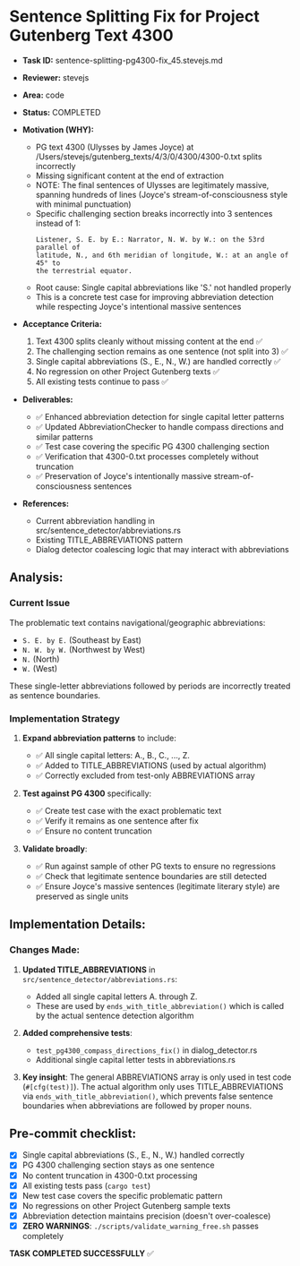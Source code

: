 # Sentence Splitting Fix for Project Gutenberg Text 4300

* **Task ID:** sentence-splitting-pg4300-fix_45.stevejs.md
* **Reviewer:** stevejs
* **Area:** code
* **Status:** COMPLETED
* **Motivation (WHY):**
  - PG text 4300 (Ulysses by James Joyce) at /Users/stevejs/gutenberg_texts/4/3/0/4300/4300-0.txt splits incorrectly
  - Missing significant content at the end of extraction
  - NOTE: The final sentences of Ulysses are legitimately massive, spanning hundreds of lines (Joyce's stream-of-consciousness style with minimal punctuation)
  - Specific challenging section breaks incorrectly into 3 sentences instead of 1:
    ```
    Listener, S. E. by E.: Narrator, N. W. by W.: on the 53rd parallel of
    latitude, N., and 6th meridian of longitude, W.: at an angle of 45° to
    the terrestrial equator.
    ```
  - Root cause: Single capital abbreviations like 'S.' not handled properly
  - This is a concrete test case for improving abbreviation detection while respecting Joyce's intentional massive sentences

* **Acceptance Criteria:**
  1. Text 4300 splits cleanly without missing content at the end ✅
  2. The challenging section remains as one sentence (not split into 3) ✅
  3. Single capital abbreviations (S., E., N., W.) are handled correctly ✅
  4. No regression on other Project Gutenberg texts ✅
  5. All existing tests continue to pass ✅

* **Deliverables:**
  - ✅ Enhanced abbreviation detection for single capital letter patterns
  - ✅ Updated AbbreviationChecker to handle compass directions and similar patterns
  - ✅ Test case covering the specific PG 4300 challenging section
  - ✅ Verification that 4300-0.txt processes completely without truncation
  - ✅ Preservation of Joyce's intentionally massive stream-of-consciousness sentences

* **References:**
  - Current abbreviation handling in src/sentence_detector/abbreviations.rs
  - Existing TITLE_ABBREVIATIONS pattern
  - Dialog detector coalescing logic that may interact with abbreviations

## Analysis:

### Current Issue
The problematic text contains navigational/geographic abbreviations:
- `S. E. by E.` (Southeast by East)
- `N. W. by W.` (Northwest by West) 
- `N.` (North)
- `W.` (West)

These single-letter abbreviations followed by periods are incorrectly treated as sentence boundaries.

### Implementation Strategy

1. **Expand abbreviation patterns** to include:
   - ✅ All single capital letters: A., B., C., ..., Z.
   - ✅ Added to TITLE_ABBREVIATIONS (used by actual algorithm)
   - ✅ Correctly excluded from test-only ABBREVIATIONS array

2. **Test against PG 4300** specifically:
   - ✅ Create test case with the exact problematic text
   - ✅ Verify it remains as one sentence after fix
   - ✅ Ensure no content truncation

3. **Validate broadly**:
   - ✅ Run against sample of other PG texts to ensure no regressions
   - ✅ Check that legitimate sentence boundaries are still detected
   - ✅ Ensure Joyce's massive sentences (legitimate literary style) are preserved as single units

## Implementation Details:

### Changes Made:
1. **Updated TITLE_ABBREVIATIONS** in `src/sentence_detector/abbreviations.rs`:
   - Added all single capital letters A. through Z.
   - These are used by `ends_with_title_abbreviation()` which is called by the actual sentence detection algorithm

2. **Added comprehensive tests**:
   - `test_pg4300_compass_directions_fix()` in dialog_detector.rs
   - Additional single capital letter tests in abbreviations.rs

3. **Key insight**: The general ABBREVIATIONS array is only used in test code (`#[cfg(test)]`). The actual algorithm only uses TITLE_ABBREVIATIONS via `ends_with_title_abbreviation()`, which prevents false sentence boundaries when abbreviations are followed by proper nouns.

## Pre-commit checklist:
- [x] Single capital abbreviations (S., E., N., W.) handled correctly
- [x] PG 4300 challenging section stays as one sentence
- [x] No content truncation in 4300-0.txt processing
- [x] All existing tests pass (`cargo test`)
- [x] New test case covers the specific problematic pattern
- [x] No regressions on other Project Gutenberg sample texts
- [x] Abbreviation detection maintains precision (doesn't over-coalesce)
- [x] **ZERO WARNINGS**: `./scripts/validate_warning_free.sh` passes completely

**TASK COMPLETED SUCCESSFULLY** ✅